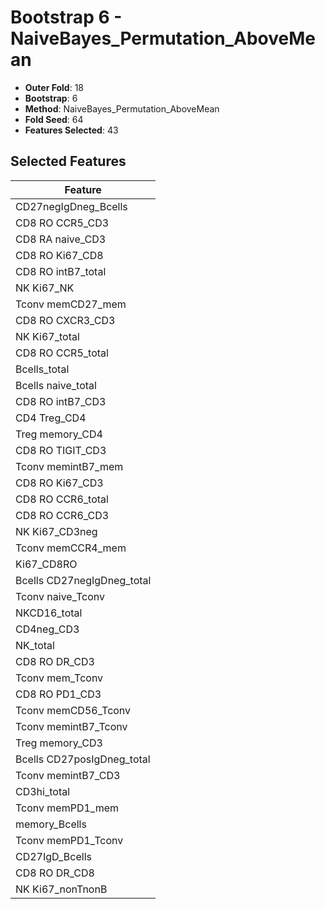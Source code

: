 # Bootstrap 6 - NaiveBayes_Permutation_AboveMean

- **Outer Fold**: 18
- **Bootstrap**: 6
- **Method**: NaiveBayes_Permutation_AboveMean
- **Fold Seed**: 64
- **Features Selected**: 43

## Selected Features

| Feature |
|---------|
| CD27negIgDneg_Bcells |
| CD8 RO CCR5_CD3 |
| CD8 RA naive_CD3 |
| CD8 RO Ki67_CD8 |
| CD8 RO intB7_total |
| NK Ki67_NK |
| Tconv memCD27_mem |
| CD8 RO CXCR3_CD3 |
| NK Ki67_total |
| CD8 RO CCR5_total |
| Bcells_total |
| Bcells naive_total |
| CD8 RO intB7_CD3 |
| CD4 Treg_CD4 |
| Treg memory_CD4 |
| CD8 RO TIGIT_CD3 |
| Tconv memintB7_mem |
| CD8  RO Ki67_CD3 |
| CD8 RO CCR6_total |
| CD8 RO CCR6_CD3 |
| NK Ki67_CD3neg |
| Tconv memCCR4_mem |
| Ki67_CD8RO |
| Bcells CD27negIgDneg_total |
| Tconv naive_Tconv |
| NKCD16_total |
| CD4neg_CD3 |
| NK_total |
| CD8 RO DR_CD3 |
| Tconv mem_Tconv |
| CD8 RO PD1_CD3 |
| Tconv memCD56_Tconv |
| Tconv memintB7_Tconv |
| Treg memory_CD3 |
| Bcells CD27posIgDneg_total |
| Tconv memintB7_CD3 |
| CD3hi_total |
| Tconv memPD1_mem |
| memory_Bcells |
| Tconv memPD1_Tconv |
| CD27IgD_Bcells |
| CD8 RO DR_CD8 |
| NK Ki67_nonTnonB |
